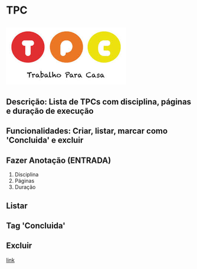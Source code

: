 # TPC
![ TPC ](https://github.com/AndreCastanheira3373/formacao_ucfd10790/blob/main/public/tpc.jpg)
---
Descrição: Lista de TPCs com disciplina, páginas e duração de execução
---
Funcionalidades: Criar, listar, marcar como 'Concluida' e excluir
---
## Fazer Anotação (ENTRADA)
1. Disciplina
2. Páginas
3. Duração
## Listar
## Tag 'Concluida'
## Excluir
[ link ](https://formacaoucfd10790-git-main-andrecastanheira3373.vercel.app/)

